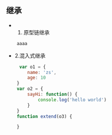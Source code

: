 ## 继承
* 1. 原型链继承

```js
    aaaa
```

* 2.混入式继承

```js
     var o1 = {
        name: 'zs',
        age: 10
    }   
    var o2 = {
        sayHi: function() {
            console.log('hello world')
        }
    }
    function extend(o3) {

    }
```

